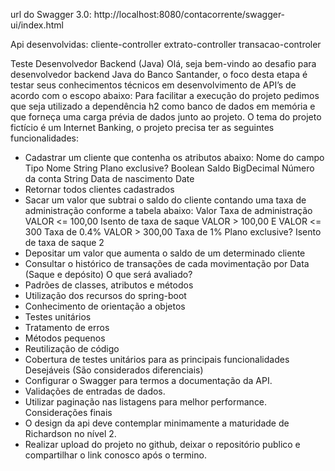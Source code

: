 

url do Swagger 3.0:
	http://localhost:8080/contacorrente/swagger-ui/index.html

Api desenvolvidas:
	cliente-controller
	extrato-controller
	transacao-controler



Teste Desenvolvedor Backend (Java)
Olá, seja bem-vindo ao desafio para desenvolvedor backend Java do
Banco Santander, o foco desta etapa é testar seus conhecimentos técnicos
em desenvolvimento de API’s de acordo com o escopo abaixo:
Para facilitar a execução do projeto pedimos que seja utilizado a
dependência h2 como banco de dados em memória e que forneça uma
carga prévia de dados junto ao projeto.
O tema do projeto fictício é um Internet Banking, o projeto precisa
ter as seguintes funcionalidades:
- Cadastrar um cliente que contenha os atributos abaixo:
Nome do campo Tipo
Nome String
Plano exclusive? Boolean
Saldo BigDecimal
Número da conta String
Data de nascimento Date
- Retornar todos clientes cadastrados
- Sacar um valor que subtrai o saldo do cliente contando uma taxa de
administração conforme a tabela abaixo:
Valor Taxa de administração
VALOR <= 100,00 Isento de taxa de saque
VALOR > 100,00 E VALOR <= 300 Taxa de 0.4%
VALOR > 300,00 Taxa de 1%
Plano exclusive? Isento de taxa de saque
2
- Depositar um valor que aumenta o saldo de um determinado cliente
- Consultar o histórico de transações de cada movimentação por Data
(Saque e depósito)
O que será avaliado?
- Padrões de classes, atributos e métodos
- Utilização dos recursos do spring-boot
- Conhecimento de orientação a objetos
- Testes unitários
- Tratamento de erros
- Métodos pequenos
- Reutilização de código
- Cobertura de testes unitários para as principais funcionalidades
Desejáveis (São considerados diferenciais)
- Configurar o Swagger para termos a documentação da API.
- Validações de entradas de dados.
- Utilizar paginação nas listagens para melhor performance.
Considerações finais
- O design da api deve contemplar minimamente a maturidade de
Richardson no nível 2.
- Realizar upload do projeto no github, deixar o repositório publico e
compartilhar o link conosco após o termino.
